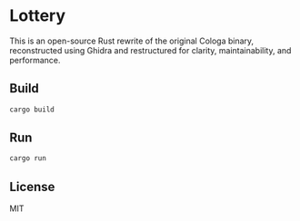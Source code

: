 # Lottery

This is an open-source Rust rewrite of the original Cologa binary, reconstructed using Ghidra and restructured for clarity, maintainability, and performance.

## Build

```bash
cargo build
```

## Run

```bash
cargo run
```

## License

MIT
